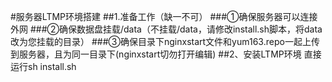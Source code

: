 #服务器LTMP环境搭建
##1.准备工作（缺一不可）
  ###①确保服务器可以连接外网
  ###②确保数据盘挂载/data（不挂载/data，请修改install.sh脚本，将data改为您挂载的目录）
  ###③确保目录下nginxstart文件和yum163.repo一起上传到服务器，且为同一目录下(nginxstart切勿打开编辑)
##2、安装LTMP环境
  直接运行sh install.sh

